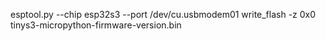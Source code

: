 
esptool.py --chip esp32s3 --port /dev/cu.usbmodem01 write_flash -z 0x0 tinys3-micropython-firmware-version.bin